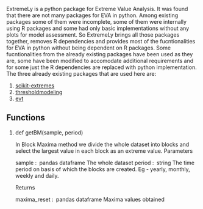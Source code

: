 ExtremeLy is a python package for Extreme Value Analysis. It was found that there are not many packages
for EVA in python. Among existing packages some of them were incomplete, some of them were internally using R
packages and some had only basic implementations without any plots for model assessment. So ExtremeLy brings all
those packages together, removes R dependencies and provides most of the fucntionalities for EVA in python
without being dependent on R packages. Some fucntionalities from the already existing packages have been used
as they are, some have been modified to accomodate additional requirements and for some just the R dependencies
are replaced with python implementation. The three already existing packages that are used here are:

   1. [scikit-extremes](https://scikit-extremes.readthedocs.io/en/latest/)
   2. [thresholdmodeling](https://github.com/iagolemos1/thresholdmodeling)
   3. [evt](https://pypi.org/project/evt/#description)
  

## Functions
1.  def getBM(sample, period)

    In Block Maxima method we divide the whole dataset into blocks and select the largest value in each block as an extreme value.
    Parameters

    sample : pandas dataframe
        The whole dataset
    period : string
        The time period on basis of which the blocks are created. Eg - yearly, monthly, weekly and daily.

    Returns

    maxima_reset : pandas dataframe
        Maxima values obtained 
  
